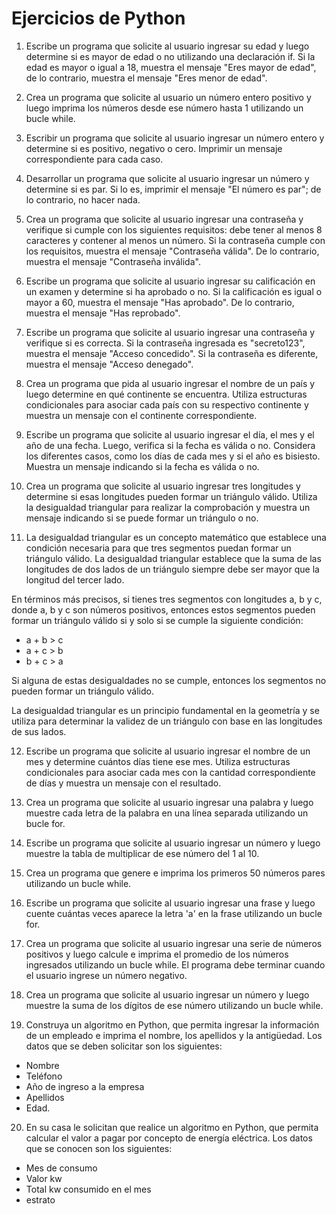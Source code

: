 # Ejercicios de Python

1. Escribe un programa que solicite al usuario ingresar su edad y luego determine si es mayor de edad o no utilizando una declaración if. Si la edad es mayor o igual a 18, muestra el mensaje "Eres mayor de edad", de lo contrario, muestra el mensaje "Eres menor de edad".

2. Crea un programa que solicite al usuario un número entero positivo y luego imprima los números desde ese número hasta 1 utilizando un bucle while.

3. Escribir un programa que solicite al usuario ingresar un número entero y determine si es positivo, negativo o cero. Imprimir un mensaje correspondiente para cada caso.

4. Desarrollar un programa que solicite al usuario ingresar un número y determine si es par. Si lo es, imprimir el mensaje "El número es par"; de lo contrario, no hacer nada.

5. Crea un programa que solicite al usuario ingresar una contraseña y verifique si cumple con los siguientes requisitos: debe tener al menos 8 caracteres y contener al menos un número. Si la contraseña cumple con los requisitos, muestra el mensaje "Contraseña válida". De lo contrario, muestra el mensaje "Contraseña inválida".

6. Escribe un programa que solicite al usuario ingresar su calificación en un examen y determine si ha aprobado o no. Si la calificación es igual o mayor a 60, muestra el mensaje "Has aprobado". De lo contrario, muestra el mensaje "Has reprobado".

7. Escribe un programa que solicite al usuario ingresar una contraseña y verifique si es correcta. Si la contraseña ingresada es "secreto123", muestra el mensaje "Acceso concedido". Si la contraseña es diferente, muestra el mensaje "Acceso denegado".

8. Crea un programa que pida al usuario ingresar el nombre de un país y luego determine en qué continente se encuentra. Utiliza estructuras condicionales para asociar cada país con su respectivo continente y muestra un mensaje con el continente correspondiente.

9. Escribe un programa que solicite al usuario ingresar el día, el mes y el año de una fecha. Luego, verifica si la fecha es
válida o no. Considera los diferentes casos, como los días de cada mes y si el año es bisiesto. Muestra un mensaje
indicando si la fecha es válida o no.

10. Crea un programa que solicite al usuario ingresar tres longitudes y determine si esas longitudes pueden formar un triángulo válido. Utiliza la desigualdad triangular para realizar la comprobación y muestra un mensaje indicando si se
puede formar un triángulo o no.

11. La desigualdad triangular es un concepto matemático que establece una condición necesaria para que tres segmentos puedan formar un triángulo válido. La desigualdad triangular establece que la suma de las longitudes de dos lados de un triángulo siempre debe ser mayor que la longitud del tercer lado.

En términos más precisos, si tienes tres segmentos con longitudes a, b y c, donde a, b y c son números positivos, entonces estos segmentos pueden formar un triángulo válido si y solo si se cumple la siguiente condición:

- a + b > c
- a + c > b
- b + c > a

Si alguna de estas desigualdades no se cumple, entonces los segmentos no pueden formar un triángulo válido.

La desigualdad triangular es un principio fundamental en la geometría y se utiliza para determinar la validez de un triángulo con base en las longitudes de sus lados.

12. Escribe un programa que solicite al usuario ingresar el nombre de un mes y determine cuántos días tiene ese mes. Utiliza estructuras condicionales para asociar cada mes con la cantidad correspondiente de días y muestra un mensaje con el resultado.

13. Crea un programa que solicite al usuario ingresar una palabra y luego muestre cada letra de la palabra en una línea separada utilizando un bucle for.

14. Escribe un programa que solicite al usuario ingresar un número y luego muestre la tabla de multiplicar de ese número del 1 al 10.

15. Crea un programa que genere e imprima los primeros 50 números pares utilizando un bucle while.

16. Escribe un programa que solicite al usuario ingresar una frase y luego cuente cuántas veces aparece la letra 'a' en la frase utilizando un bucle for.

17. Crea un programa que solicite al usuario ingresar una serie de números positivos y luego calcule e imprima el promedio de los números ingresados utilizando un bucle while. El programa debe terminar cuando el usuario ingrese un número negativo.

18. Crea un programa que solicite al usuario ingresar un número y luego muestre la suma de los dígitos de ese número utilizando un bucle while.

19. Construya un algoritmo en Python, que permita ingresar la información de un empleado e imprima el nombre, los apellidos y la antigüedad. Los datos que se deben solicitar son los siguientes:
* Nombre
* Teléfono
* Año de ingreso a la empresa
* Apellidos
* Edad.

20. En su casa le solicitan que realice un algoritmo en Python, que permita calcular el valor a pagar por concepto de energía eléctrica. Los datos que se conocen son los siguientes:

- Mes de consumo
- Valor kw
- Total kw consumido en el mes
- estrato
